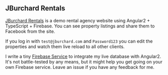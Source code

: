## JBurchard Rentals

[JBurchard Rentals](https://rentals.jburchard.com) is a demo rental agency website using Angular2 + TypeScript + Firebase.
You can see property listings and share them to Facebook from the site.

If you log in with `test@jburchard.com` and `Password123` you can edit the properties and watch them live reload to all other clients.

I write a tiny [Firebase Service](https://github.com/josiah1888/rental-agency/blob/master/src/app/services/firebase.service.ts) to integrate my live database with Angular2. 
It's not battle-tested by any means, but it might help you get going on your own Firebase service.
Leave an issue if you have any feedback for me.